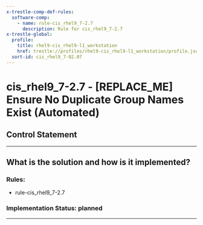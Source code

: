 ```yaml
---
x-trestle-comp-def-rules:
  software-comp:
    - name: rule-cis_rhel9_7-2.7
      description: Rule for cis_rhel9_7-2.7
x-trestle-global:
  profile:
    title: rhel9-cis_rhel9-l1_workstation
    href: trestle://profiles/rhel9-cis_rhel9-l1_workstation/profile.json
  sort-id: cis_rhel9_7-02.07
---
```


# cis_rhel9_7-2.7 - \[REPLACE_ME\] Ensure No Duplicate Group Names Exist (Automated)

## Control Statement

______________________________________________________________________

## What is the solution and how is it implemented?

<!-- For implementation status enter one of: implemented, partial, planned, alternative, not-applicable -->

<!-- Note that the list of rules under ### Rules: is read-only and changes will not be captured after assembly to JSON -->

<!-- Add control implementation description here for control: cis_rhel9_7-2.7 -->

### Rules:

  - rule-cis_rhel9_7-2.7

### Implementation Status: planned

______________________________________________________________________
